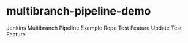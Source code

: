 # multibranch-pipeline-demo
Jenkins Multibranch Pipeline Example Repo 
Test Feature
Update Test Feature
